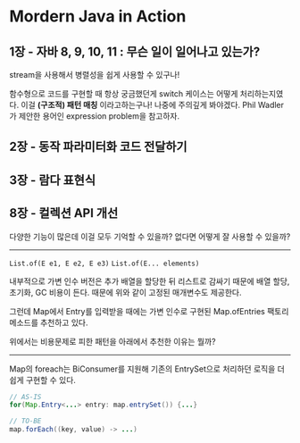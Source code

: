 # Mordern Java in Action

## 1장 - 자바 8, 9, 10, 11 : 무슨 일이 일어나고 있는가?

stream을 사용해서 병렬성을 쉽게 사용할 수 있구나!

함수형으로 코드를 구현할 때 항상 궁금했던게 switch 케이스는 어떻게 처리하는지였다. 이걸 **(구조적) 패턴 매칭** 이라고하는구나! 나중에 주의깊게 봐야겠다. Phil Wadler 가 제안한 용어인 expression problem을 참고하자.

## 2장 - 동작 파라미터화 코드 전달하기

## 3장 - 람다 표현식

## 8장 - 컬렉션 API 개선

다양한 기능이 많은데 이걸 모두 기억할 수 있을까? 없다면 어떻게 잘 사용할 수 있을까?

---

`List.of(E e1, E e2, E e3)`
`List.of(E... elements)`

내부적으로 가변 인수 버전은 추가 배열을 할당한 뒤 리스트로 감싸기 때문에 배열 할당, 초기화, GC 비용이 든다. 때문에 위와 같이 고정된 매개변수도 제공한다.

그런데 Map에서 Entry를 입력받을 때에는 가변 인수로 구현된 Map.ofEntries 팩토리 메소드를 추천하고 있다.

위에서는 비용문제로 피한 패턴을 아래에서 추천한 이유는 뭘까?

---

Map의 foreach는 BiConsumer를 지원해 기존의 EntrySet으로 처리하던 로직을 더 쉽게 구현할 수 있다.

```java
// AS-IS
for(Map.Entry<...> entry: map.entrySet()) {...}

// TO-BE
map.forEach((key, value) -> ...)
```